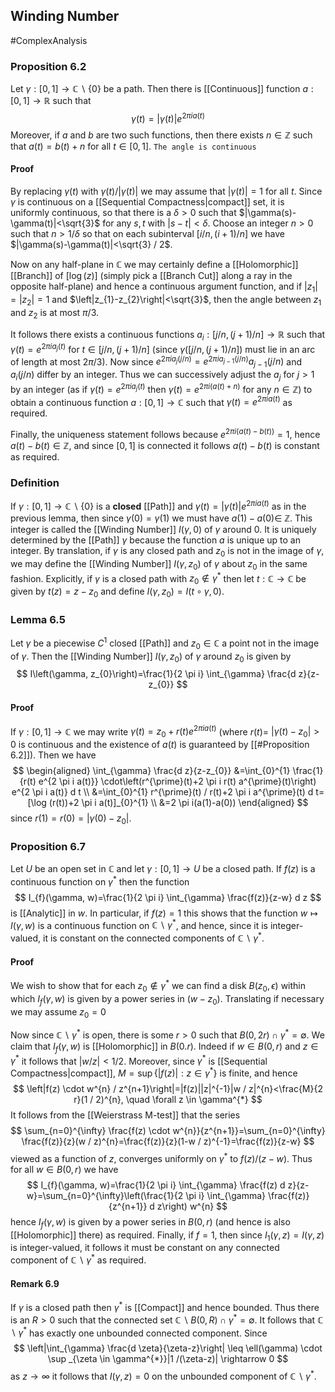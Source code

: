 ## Winding Number
#ComplexAnalysis 

### Proposition 6.2
Let $\gamma:[0,1] \rightarrow \mathbb{C} \backslash\{0\}$ be a path. Then there is [[Continuous]] function $a:[0,1] \rightarrow \mathbb{R}$ such that
$$
\gamma(t)=|\gamma(t)| e^{2 \pi i a(t)}
$$
Moreover, if $a$ and $b$ are two such functions, then there exists $n \in \mathbb{Z}$ such that $a(t)=b(t)+n$ for all $t \in[0,1] .$
`The angle is continuous`
#### Proof
By replacing $\gamma(t)$ with $\gamma(t) /|\gamma(t)|$ we may assume that $|\gamma(t)|=1$ for all $t$. Since $\gamma$ is continuous on a [[Sequential Compactness|compact]] set, it is uniformly continuous, so that there is a $\delta>0$ such that $|\gamma(s)-\gamma(t)|<\sqrt{3}$ for any $s, t$ with $|s-t|<\delta$. Choose an integer $n>0$ such that $n>1 / \delta$ so that on each subinterval $[i / n,(i+1) / n]$ we have $|\gamma(s)-\gamma(t)|<\sqrt{3} / 2$.

Now on any half-plane in $\mathbb{C}$ we may certainly define a [[Holomorphic]] [[Branch]] of $[\log (z)]$ (simply pick a [[Branch Cut]] along a ray in the opposite half-plane) and hence a continuous argument function, and if $\left|z_{1}\right|=\left|z_{2}\right|=1$ and $\left|z_{1}-z_{2}\right|<\sqrt{3}$, then the angle between $z_{1}$ and $z_{2}$ is at most $\pi / 3$.

It follows there exists a continuous functions $a_{i}:[j / n,(j+1) / n] \rightarrow \mathbb{R}$ such that $\gamma(t)=e^{2 \pi i a_{j}(t)}$ for $t \in[j / n,(j+1) / n]$ (since $\gamma([j / n,(j+1) / n])$ must lie in an arc of length at most $2 \pi / 3)$. Now since $e^{2 \pi i a_{j}(j / n)}=e^{2 \pi i a_{j-1}(j / n)} a_{j-1}(j / n)$ and $a_{i}(j / n)$ differ by an integer. Thus we can successively adjust the $a_{j}$ for $j>1$ by an integer (as if $\gamma(t)=e^{2 \pi i a_{j}(t)}$ then $\gamma(t)=e^{2 \pi i(a(t)+n)}$ for any $\left.n \in \mathbb{Z}\right)$ to obtain a continuous function $a:[0,1] \rightarrow \mathbb{C}$ such that $\gamma(t)=e^{2 \pi i a(t)}$ as required.

Finally, the uniqueness statement follows because $e^{2 \pi i(a(t)-b(t))}=1$, hence $a(t)-b(t) \in \mathbb{Z}$, and since $[0,1]$ is connected it follows $a(t)-b(t)$ is constant as required.

### Definition
If $\gamma:[0,1] \rightarrow \mathbb{C} \backslash\{0\}$ is a **closed** [[Path]] and $\gamma(t)=|\gamma(t)| e^{2 \pi i a(t)}$ as in the previous lemma, then since $\gamma(0)=\gamma(1)$ we must have $a(1)-a(0) \in$ $\mathbb{Z}$. This integer is called the [[Winding Number]] $I(\gamma, 0)$ of $\gamma$ around $0 .$ It is uniquely determined by the [[Path]] $\gamma$ because the function $a$ is unique up to an integer. By translation, if $\gamma$ is any closed path and $z_{0}$ is not in the image of $\gamma$, we may define the [[Winding Number]] $I\left(\gamma, z_{0}\right)$ of $\gamma$ about $z_{0}$ in the same fashion. Explicitly, if $\gamma$ is a closed path with $z_{0} \notin \gamma^{*}$ then let $t: \mathbb{C} \rightarrow \mathbb{C}$ be given by $t(z)=z-z_{0}$ and define $I\left(\gamma, z_{0}\right)=I(t \circ \gamma, 0)$.

### Lemma 6.5
Let $\gamma$ be a piecewise $C^{1}$ closed [[Path]] and $z_{0} \in \mathbb{C}$ a point not in the image of $\gamma$. Then the [[Winding Number]] $I\left(\gamma, z_{0}\right)$ of $\gamma$ around $z_{0}$ is given by
$$
I\left(\gamma, z_{0}\right)=\frac{1}{2 \pi i} \int_{\gamma} \frac{d z}{z-z_{0}}
$$
#### Proof
If $\gamma:[0,1] \rightarrow \mathbb{C}$ we may write $\gamma(t)=z_{0}+r(t) e^{2 \pi i a(t)}$ (where $r(t)=$ $\left|\gamma(t)-z_{0}\right|>0$ is continuous and the existence of $a(t)$ is guaranteed by [[#Proposition 6.2]]). Then we have
$$
\begin{aligned}
\int_{\gamma} \frac{d z}{z-z_{0}} &=\int_{0}^{1} \frac{1}{r(t) e^{2 \pi i a(t)}} \cdot\left(r^{\prime}(t)+2 \pi i r(t) a^{\prime}(t)\right) e^{2 \pi i a(t)} d t \\
&=\int_{0}^{1} r^{\prime}(t) / r(t)+2 \pi i a^{\prime}(t) d t=[\log (r(t))+2 \pi i a(t)]_{0}^{1} \\
&=2 \pi i(a(1)-a(0))
\end{aligned}
$$
since $r(1)=r(0)=\left|\gamma(0)-z_{0}\right|$.

### Proposition 6.7
Let $U$ be an open set in $\mathbb{C}$ and let $\gamma:[0,1] \rightarrow U$ be a closed path. If $f(z)$ is a continuous function on $\gamma^{*}$ then the function
$$
I_{f}(\gamma, w)=\frac{1}{2 \pi i} \int_{\gamma} \frac{f(z)}{z-w} d z
$$
is [[Analytic]] in $w$.
In particular, if $f(z)=1$ this shows that the function $w \mapsto I(\gamma, w)$ is a continuous function on $\mathbb{C} \backslash \gamma^{*}$, and hence, since it is integer-valued, it is constant on the connected components of $\mathbb{C} \backslash \gamma^{*}$.

#### Proof
We wish to show that for each $z_{0} \notin \gamma^{*}$ we can find a disk $B\left(z_{0}, \epsilon\right)$ within which $I_{f}(\gamma, w)$ is given by a power series in $\left(w-z_{0}\right)$. Translating if necessary we may assume $z_{0}=0$

Now since $\mathbb{C} \backslash \gamma^{*}$ is open, there is some $r>0$ such that $B(0,2 r) \cap \gamma^{*}=\emptyset$. We claim that $I_{f}(\gamma, w)$ is [[Holomorphic]] in $B(0 . r)$. Indeed if $w \in B(0, r)$ and $z \in \gamma^{*}$ it follows that $|w / z|<1 / 2 .$ Moreover, since $\gamma^{*}$ is [[Sequential Compactness|compact]], $M=\sup \left\{|f(z)|: z \in \gamma^{*}\right\}$ is finite, and hence
$$
\left|f(z) \cdot w^{n} / z^{n+1}\right|=|f(z)||z|^{-1}|w / z|^{n}<\frac{M}{2 r}(1 / 2)^{n}, \quad \forall z \in \gamma^{*}
$$
It follows from the [[Weierstrass M-test]] that the series
$$
\sum_{n=0}^{\infty} \frac{f(z) \cdot w^{n}}{z^{n+1}}=\sum_{n=0}^{\infty} \frac{f(z)}{z}(w / z)^{n}=\frac{f(z)}{z}(1-w / z)^{-1}=\frac{f(z)}{z-w}
$$
viewed as a function of $z$, converges uniformly on $\gamma^{*}$ to $f(z) /(z-w)$. Thus for all $w \in B(0, r)$ we have
$$
I_{f}(\gamma, w)=\frac{1}{2 \pi i} \int_{\gamma} \frac{f(z) d z}{z-w}=\sum_{n=0}^{\infty}\left(\frac{1}{2 \pi i} \int_{\gamma} \frac{f(z)}{z^{n+1}} d z\right) w^{n}
$$
hence $I_{f}(\gamma, w)$ is given by a power series in $B(0, r)$ (and hence is also [[Holomorphic]] there) as required. Finally, if $f=1$, then since $I_{1}(\gamma, z)=I(\gamma, z)$ is integer-valued, it follows it must be constant on any connected component of $\mathbb{C} \backslash \gamma^{*}$ as required.

#### Remark 6.9
If $\gamma$ is a closed path then $\gamma^{*}$ is [[Compact]] and hence bounded. Thus there is an $R>0$ such that the connected set $\mathbb{C} \backslash B(0, R) \cap \gamma^{*}=\emptyset .$ It follows that $\mathbb{C} \backslash \gamma^{*}$ has exactly one unbounded connected component. Since
$$
\left|\int_{\gamma} \frac{d \zeta}{\zeta-z}\right| \leq \ell(\gamma) \cdot \sup _{\zeta \in \gamma^{*}}|1 /(\zeta-z)| \rightarrow 0
$$
as $z \rightarrow \infty$ it follows that $I(\gamma, z)=0$ on the unbounded component of $\mathbb{C} \backslash \gamma^{*}$.